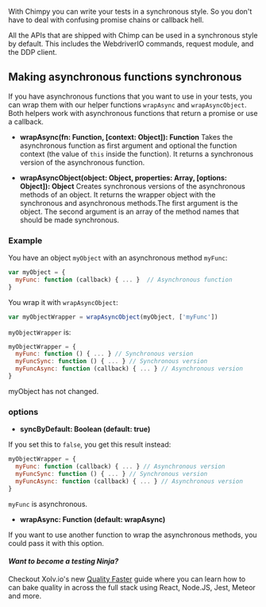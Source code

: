With Chimpy you can write your tests in a synchronous style. So you don't have to deal with confusing promise chains or callback hell.

All the APIs that are shipped with Chimp can be used in a synchronous style by default. This includes the WebdriverIO commands, request module, and the DDP client.

## Making asynchronous functions synchronous

If you have asynchronous functions that you want to use in your tests, you can wrap them with our helper functions `wrapAsync` and `wrapAsyncObject`. Both helpers work with asynchronous functions that return a promise or use a callback.

* **wrapAsync(fn: Function, [context: Object]): Function**
  Takes the asynchronous function as first argument and optional the function context (the value of `this` inside the function). It returns a synchronous version of the asynchronous function.

* **wrapAsyncObject(object: Object, properties: Array, [options: Object]): Object**
  Creates synchronous versions of the asynchronous methods of an object. It returns the wrapper object with the synchronous and asynchronous methods.The first argument is the object. The second argument is an array of the method names that should be made synchronous.

### Example

You have an object `myObject` with an asynchronous method `myFunc`:

```javascript
var myObject = {
  myFunc: function (callback) { ... }  // Asynchronous function
}
```

You wrap it with `wrapAsyncObject`:

```javascript
var myObjectWrapper = wrapAsyncObject(myObject, ['myFunc'])
```

`myObjectWrapper` is:

```javascript
myObjectWrapper = {
  myFunc: function () { ... } // Synchronous version
  myFuncSync: function () { ... } // Synchronous version
  myFuncAsync: function (callback) { ... } // Asynchronous version
}
```

myObject has not changed.

### options

* **syncByDefault: Boolean (default: true)**

If you set this to `false`, you get this result instead:

```javascript
myObjectWrapper = {
  myFunc: function (callback) { ... } // Asynchronous version
  myFuncSync: function () { ... } // Synchronous version
  myFuncAsync: function (callback) { ... } // Asynchronous version
}
```

`myFunc` is asynchronous.

* **wrapAsync: Function (default: wrapAsync)**

If you want to use another function to wrap the asynchronous methods, you could pass it with this option.

#### *Want to become a testing Ninja?*

Checkout Xolv.io's new [Quality Faster](https://www.qualityfaster.com/?utm_source=XolvOSS&utm_medium=OSSDocs&utm_content=ChimpRM-Home&utm_campaign=QFLaunch) guide where you can learn how to can bake quality in across the full stack using React, Node.JS, Jest, Meteor and more.